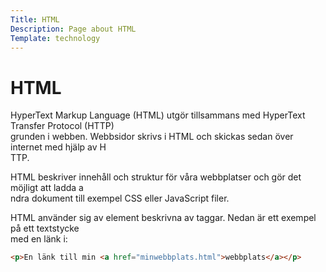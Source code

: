 ```yaml
---
Title: HTML
Description: Page about HTML
Template: technology
---
```


HTML
==================

HyperText Markup Language (HTML) utgör tillsammans med HyperText Transfer Protocol (HTTP)\
 grunden i webben. Webbsidor skrivs i HTML och skickas sedan över internet med hjälp av H\
TTP.

HTML beskriver innehåll och struktur för våra webbplatser och gör det möjligt att ladda a\
ndra dokument till exempel CSS eller JavaScript filer.

HTML använder sig av element beskrivna av taggar. Nedan är ett exempel på ett textstycke \
med en länk i:

```html
<p>En länk till min <a href="minwebbplats.html">webbplats</a></p>
```

